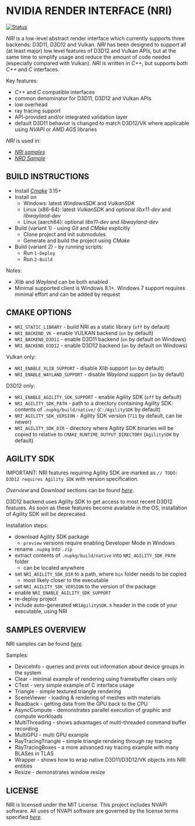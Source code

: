 # NVIDIA RENDER INTERFACE (NRI)

[![Status](https://github.com/NVIDIAGameWorks/NRI/actions/workflows/build.yml/badge.svg)](https://github.com/NVIDIAGameWorks/NRI/actions/workflows/build.yml)

*NRI* is a low-level abstract render interface which currently supports three backends: D3D11, D3D12 and Vulkan. *NRI* has been designed to support all (at least major) low level features of D3D12 and Vulkan APIs, but at the same time to simplify usage and reduce the amount of code needed (especially compared with Vulkan). *NRI* is written in *C++*, but supports both *C++* and *C* interfaces.

 Key features:
 - *C++* and *C* compatible interfaces
 - common denominator for D3D11, D3D12 and Vulkan APIs
 - low overhead
 - ray tracing support
 - API-provided and/or integrated validation layer
 - default D3D11 behavior is changed to match D3D12/VK where applicable using *NVAPI* or *AMD AGS* libraries

 *NRI* is used in:
 - [*NRI samples*](https://github.com/NVIDIAGameWorks/NRISamples)
 - [*NRD Sample*](https://github.com/NVIDIAGameWorks/NRDSample)

## BUILD INSTRUCTIONS

- Install [*Cmake*](https://cmake.org/download/) 3.15+
- Install on
    - Windows: latest *WindowsSDK* and *VulkanSDK*
    - Linux (x86-64): latest *VulkanSDK* and optional *libx11-dev* and *libwayland-dev*
    - Linux (aarch64): optional *libx11-dev* and *libwayland-dev*
- Build (variant 1) - using *Git* and *CMake* explicitly
    - Clone project and init submodules
    - Generate and build the project using *CMake*
- Build (variant 2) - by running scripts:
    - Run `1-Deploy`
    - Run `2-Build`

Notes:
- *Xlib* and *Wayland* can be both enabled
- Minimal supported client is Windows 8.1+. Windows 7 support requires minimal effort and can be added by request

## CMAKE OPTIONS

- `NRI_STATIC_LIBRARY` - build NRI as a static library (`off` by default)
- `NRI_BACKEND_VK` - enable VULKAN backend (`on` by default)
- `NRI_BACKEND_D3D11` - enable D3D11 backend (`on` by default on Windows)
- `NRI_BACKEND_D3D12` - enable D3D12 backend (`on` by default on Windows)

Vulkan only:
- `NRI_ENABLE_XLIB_SUPPORT` - disable *Xlib* support (`on` by default)
- `NRI_ENABLE_WAYLAND_SUPPORT` - disable *Wayland* support (`on` by default)

D3D12 only:
- `NRI_ENABLE_AGILITY_SDK_SUPPORT` - enable Agility SDK (`off` by default)
- `NRI_AGILITY_SDK_PATH` - path to a directory containing Agility SDK: contents of `.nupkg/build/native/` (`C:/AgilitySDK` by default)
- `NRI_AGILITY_SDK_VERSION` - Agility SDK version (`711` by default, can be newer)
- `NRI_AGILITY_SDK_DIR` - directory where Agility SDK binaries will be copied to relative to `CMAKE_RUNTIME_OUTPUT_DIRECTORY` (`AgilitySDK` by default)

## AGILITY SDK

IMPORTANT: NRI features requiring Agility SDK are marked as `// TODO: D3D12 requires Agility SDK` with version specification.

*Overview* and *Download* sections can be found [*here*](https://devblogs.microsoft.com/directx/directx12agility/).

D3D12 backend uses Agility SDK to get access to most recent D3D12 features. As soon as these features become available in the OS, installation of Agility SDK will be deprecated.

Installation steps:
- download Agility SDK package
    - `preview` versions require enabling Developer Mode in Windows
- rename `.nupkg` into `.zip`
- extract contents of `.nupkg/build/native` into `NRI_AGILITY_SDK_PATH` folder
    - can be located anywhere
- set `NRI_AGILITY_SDK_DIR` to a path, where `bin` folder needs to be copied
    - most likely closer to the executable
- set `NRI_AGILITY_SDK_VERSION` to the version of the package
- enable `NRI_ENABLE_AGILITY_SDK_SUPPORT`
- re-deploy project
- include auto-generated `NRIAgilitySDK.h` header in the code of your executable, using NRI

## SAMPLES OVERVIEW

NRI samples can be found [*here*](https://github.com/NVIDIAGameWorks/NRISamples).

Samples:
- DeviceInfo - queries and prints out information about device groups in the system
- Clear - minimal example of rendering using framebuffer clears only
- CTest - very simple example of C interface usage
- Triangle - simple textured triangle rendering
- SceneViewer - loading & rendering of meshes with materials
- Readback - getting data from the GPU back to the CPU
- AsyncCompute - demonstrates parallel execution of graphic and compute workloads
- MultiThreading - shows advantages of multi-threaded command buffer recording
- MultiGPU - multi GPU example
- RayTracingTriangle - simple triangle rendeing through ray tracing
- RayTracingBoxes - a more advanced ray tracing example with many BLASes in TLAS
- Wrapper - shows how to wrap native D3D11/D3D12/VK objects into NRI entities
- Resize - demonstrates window resize

## LICENSE

NRI is licensed under the MIT License. This project includes NVAPI software. All uses of NVAPI software are governed by the license terms specified [*here*](https://github.com/NVIDIA/nvapi/blob/main/License.txt).
